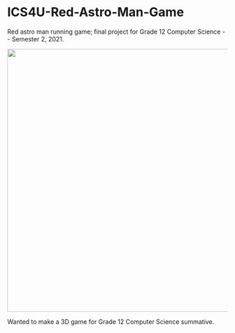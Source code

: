# ICS4U-Red-Astro-Man-Game
Red astro man running game; final project for Grade 12 Computer Science -- Semester 2, 2021.

<img src="https://media.giphy.com/media/hi99JOEdTJK9uEduTq/giphy.gif" width="600"/>

Wanted to make a 3D game for Grade 12 Computer Science summative.
